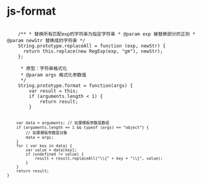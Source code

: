 # js-format

<code>
    /** * 替换所有匹配exp的字符串为指定字符串 * @param exp 被替换部分的正则 * @param newStr 替换成的字符串 */
    String.prototype.replaceAll = function (exp, newStr) {
      return this.replace(new RegExp(exp, "gm"), newStr);
    };
</code>
 

<code>
     * 原型：字符串格式化
     * @param args 格式化参数值
     */
    String.prototype.format = function(args) {
        var result = this;
        if (arguments.length < 1) {
            return result;
        }
     
        var data = arguments; // 如果模板参数是数组
        if (arguments.length == 1 && typeof (args) == "object") {
            // 如果模板参数是对象
            data = args;
        }
        for ( var key in data) {
            var value = data[key];
            if (undefined != value) {
                result = result.replaceAll("\\{" + key + "\\}", value);
            }
        }
        return result;
    }
 </code>
